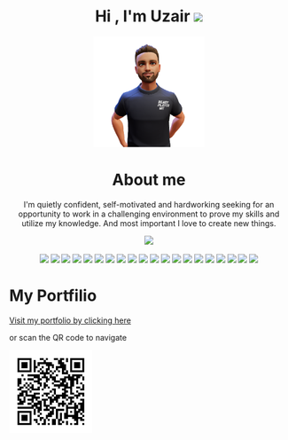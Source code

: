 <div align="center">
<h1>Hi , I'm Uzair <img src="https://media.giphy.com/media/hvRJCLFzcasrR4ia7z/giphy.gif" width="35"></h1>
<img src="avatar1.png" width="200"/>
<span width="10rem">
<h1>About me</h1>
<p>I'm quietly confident, self-motivated and hardworking seeking for an opportunity to work in a challenging environment to prove my skills and utilize my knowledge. And most important I love to create new things.</p>
</span>
</div>


<p align="center">
<a href="https://github.com/DenverCoder1/readme-typing-svg"><img src="https://readme-typing-svg.herokuapp.com?lines=Software+Engineer;Competitive+Programmer;Excellent+knowledge+of+Core+subjects;Ability+to+grasp+the+new+skills+quickly;Always+learning+new+things&center=true&width=500&height=50"></a>
</p>
<div align="center">
<!-- react -->
<img src="https://upload.wikimedia.org/wikipedia/commons/thumb/a/a7/React-icon.svg/2300px-React-icon.svg.png" width="50"/>
<!-- redux -->
<img src="https://assets.stickpng.com/images/5848309bcef1014c0b5e4a9a.png" width="50"/>
<!-- next -->
<img src="https://res.cloudinary.com/startup-grind/image/upload/c_fill,dpr_2.0,f_auto,g_center,q_auto:good/v1/gcs/platform-data-dsc/events/nextjs-boilerplate-    logo.png" width="50"/>
<!-- node -->
<img src="https://walde.co/wp-content/uploads/2016/09/nodejs_logo.png" width="50"/>
<!-- nest js -->
<img src="https://camo.githubusercontent.com/c704e8013883cc3a04c7657e656fe30be5b188145d759a6aaff441658c5ffae0/68747470733a2f2f6e6573746a732e636f6d2f696d672f6c6f676f5f746578742e737667" height="50"/>
<!-- npm -->
<img src="https://images.ctfassets.net/egbrauz6p94g/6mUPVxtKcKuC0TF52HLd6C/81b1c80b9569c56ae42900fb1ba2004e/npmlogo.png" width="50"/>
<!-- tailwind  -->
<img src="https://camo.githubusercontent.com/bcd4bda49ef6cd9537db065920f4f4f6ac670eae0e0adf2c5133c19b319f1574/68747470733a2f2f627261646c632e67616c6c65727963646e2e76736173736574732e696f2f657874656e73696f6e732f627261646c632f7673636f64652d7461696c77696e646373732f302e322e302f313535383034303536333634392f4d6963726f736f66742e56697375616c53747564696f2e53657276696365732e49636f6e732e44656661756c74" width="50"/>
<!-- bootstrap  -->
<img src="https://upload.wikimedia.org/wikipedia/commons/thumb/b/b2/Bootstrap_logo.svg/1280px-Bootstrap_logo.svg.png" width="50"/>
<!-- css  -->
<img src="https://cdn4.iconfinder.com/data/icons/social-media-logos-6/512/121-css3-512.png" width="50"/>
<!-- jira  -->
<img src="https://cdn.icon-icons.com/icons2/2699/PNG/512/atlassian_jira_logo_icon_170511.png" width="50"/>
<!-- javascript -->
<img src="https://upload.wikimedia.org/wikipedia/commons/6/6a/JavaScript-logo.png" width="50"/>
<!--   typescript  -->
<img src="https://upload.wikimedia.org/wikipedia/commons/thumb/4/4c/Typescript_logo_2020.svg/1200px-Typescript_logo_2020.svg.png" width="50"/>
<!-- mongoDB -->
<img src="https://www.axonius.com/hs-fs/hubfs/mongodb_adapter.png?length=600&name=mongodb_adapter.png" width="50"/>
<!-- mysql -->
<img src="https://www.freepnglogos.com/uploads/logo-mysql-png/logo-mysql-mysql-and-moodle-elearningworld-5.png" width="50"/> 
<!-- android studio -->
<img src="https://static-00.iconduck.com/assets.00/android-studio-icon-486x512-zp9um7zl.png" width="50"/> 
<!-- contentful -->
<img src="https://images.ctfassets.net/c63hsprlvlya/5BiLk3V4KjUtCG1SCpSl2H/6923b4e4d099c8a3b5211be2741f4b50/Contentful_icon_-_light_1.png?w=1200" width="50"/> 
<!-- firebase -->
<img src="https://cdn.freebiesupply.com/logos/thumbs/2x/firebase-1-logo.png" width="50"/> 
<!-- netlify -->
<img src="https://jeancochrane.com/static/images/blog/netlify-identity-dealbreakers/netlify-logo.png" width="50"/>  
<!-- cloudflare -->
<img src="https://seeklogo.com/images/C/cloudflare-logo-6B7D159387-seeklogo.com.png" height="50"/>  
<!-- git -->
<img src="https://git-scm.com/images/logos/downloads/Git-Icon-1788C.png" width="50"/> 
 
  
  
  
  
</div>
<h1>My Portfilio</h1>
<a href="https://uxairishere.github.io/profile">Visit my portfolio by clicking here</a>
<p>or scan the QR code to navigate<p>
<img width="150" src="pqrcode.png" alt="QR Code Loading..."/>

